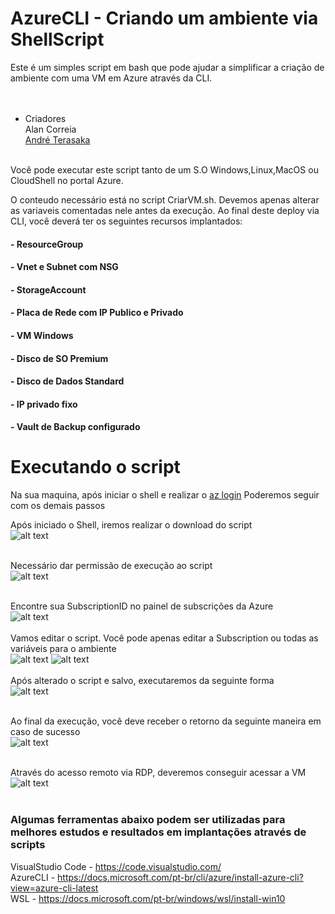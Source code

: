 # AzureCLI - Criando um ambiente via ShellScript

Este é um simples script em bash que pode ajudar a simplificar a criação de ambiente com uma VM em Azure através da CLI.<br><br><br>
- Criadores <br>
Alan Correia<br>
[André Terasaka](https://github.com/terasaka)<br><br>

Você pode executar este script tanto de um S.O Windows,Linux,MacOS ou CloudShell no portal Azure.

O conteudo necessário está no script CriarVM.sh. Devemos apenas alterar as variaveis comentadas nele antes da execução.
Ao final deste deploy via CLI, você deverá ter os seguintes recursos implantados:

#### - ResourceGroup
#### - Vnet e Subnet com NSG
#### - StorageAccount
#### - Placa de Rede com IP Publico e Privado
#### - VM Windows
#### - Disco de SO Premium
#### - Disco de Dados Standard
#### - IP privado fixo
#### - Vault de Backup configurado

# Executando o script <br>
Na sua maquina, após iniciar o shell e realizar o [az login](https://docs.microsoft.com/pt-br/cli/azure/install-azure-cli?view=azure-cli-latest) Poderemos seguir com os demais passos

Após iniciado o Shell, iremos realizar o download do script<br>
![alt text](https://github.com/alancorreia/AzureCLI-CreateVM/raw/master/img/azurecli.png)<br><br>

Necessário dar permissão de execução ao script<br>
![alt text](https://github.com/alancorreia/AzureCLI-CreateVM/blob/master/img/azureshell2.png?raw=true)<br><br>

Encontre sua SubscriptionID no painel de subscrições da Azure<br>
![alt text](https://github.com/alancorreia/AzureCLI-CreateVM/blob/master/img/azureshell4.png?raw=true) <br><br>
Vamos editar o script. Você pode apenas editar a Subscription ou todas as variáveis para o ambiente<br>
![alt text](https://github.com/alancorreia/AzureCLI-CreateVM/blob/master/img/azureshell3.png?raw=true)
![alt text](https://github.com/alancorreia/AzureCLI-CreateVM/blob/master/img/azureshell5.png?raw=true)<br><br>
Após alterado o script e salvo, executaremos da seguinte forma<br>
![alt text](https://github.com/alancorreia/AzureCLI-CreateVM/blob/master/img/azureshell6.png?raw=true)<br><br>

Ao final da execução, você deve receber o retorno da seguinte maneira em caso de sucesso<br>
![alt text](https://github.com/alancorreia/AzureCLI-CreateVM/blob/master/img/azureshell7.png?raw=true)<br><br>

Através do acesso remoto via RDP, deveremos conseguir acessar a VM <br>
![alt text](https://github.com/alancorreia/AzureCLI-CreateVM/blob/master/img/azureclirdp.png?raw=true)<br><br>

### Algumas ferramentas abaixo podem ser utilizadas para melhores estudos e resultados em implantações através de scripts

VisualStudio Code - https://code.visualstudio.com/ <br>
AzureCLI - https://docs.microsoft.com/pt-br/cli/azure/install-azure-cli?view=azure-cli-latest <br>
WSL - https://docs.microsoft.com/pt-br/windows/wsl/install-win10 <br>
